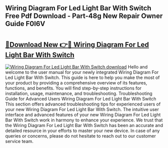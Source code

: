 ## Wiring Diagram For Led Light Bar With Switch Free Pdf Download - Part-48g New Repair Owner Guide F0l6V

# <h2><a href="http://dfjjia.blite.top/?on=Wiring+Diagram+For+Led+Light+Bar+With+Switch">🔗Download New 👉🔴 Wiring Diagram For Led Light Bar With Switch</a></h2>

[![Wiring Diagram For Led Light Bar With Switch download](https://i.imgur.com/lujVjoI.png)](http://dfjjia.blite.top/?on=Wiring+Diagram+For+Led+Light+Bar+With+Switch)
Hello and welcome to the user manual for your newly integrated Wiring Diagram For Led Light Bar With Switch. This guide is here to help you make the most of your product by providing a comprehensive overview of its features, functions, and benefits. You will find step-by-step instructions for installation, usage, maintenance, and troubleshooting. Troubleshooting Guide for Advanced Users Wiring Diagram For Led Light Bar With Switch This section offers advanced troubleshooting tips for experienced users of your new Wiring Diagram For Led Light Bar With Switch. The intuitive user interface and advanced features of your new Wiring Diagram For Led Light Bar With Switch work in harmony to enhance your experience. We trust that the Wiring Diagram For Led Light Bar With Switch has been an accurate and detailed resource in your efforts to master your new device. In case of any queries or concerns, please do not hesitate to reach out to our customer service team.
